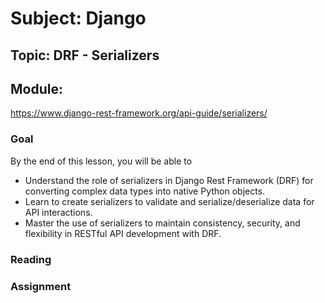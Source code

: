 # Subject: Django
## Topic: DRF - Serializers
## Module: 
<https://www.django-rest-framework.org/api-guide/serializers/>

### Goal
By the end of this lesson, you will be able to 
* Understand the role of serializers in Django Rest Framework (DRF) for converting complex data types into native Python objects.
* Learn to create serializers to validate and serialize/deserialize data for API interactions.
* Master the use of serializers to maintain consistency, security, and flexibility in RESTful API development with DRF.

### Reading 

### Assignment

